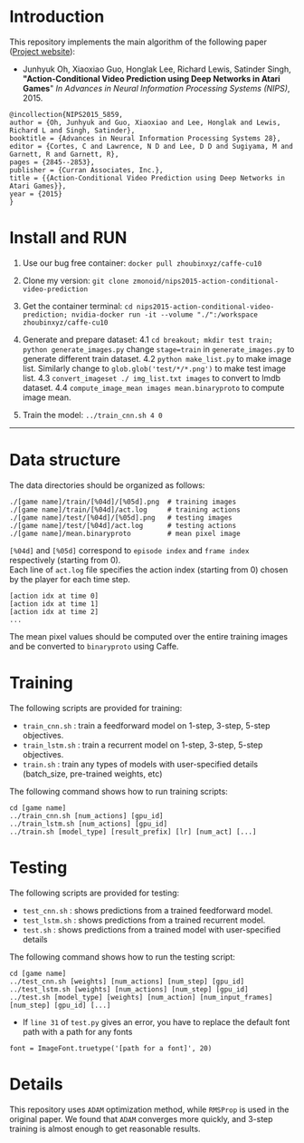 # Introduction
This repository implements the main algorithm of the following paper ([Project website](https://sites.google.com/a/umich.edu/junhyuk-oh/action-conditional-video-prediction)):
  * Junhyuk Oh, Xiaoxiao Guo, Honglak Lee, Richard Lewis, Satinder Singh, **"Action-Conditional Video Prediction using Deep Networks in Atari Games**"
    _In Advances in Neural Information Processing Systems (NIPS)_, 2015.

```
@incollection{NIPS2015_5859,
author = {Oh, Junhyuk and Guo, Xiaoxiao and Lee, Honglak and Lewis, Richard L and Singh, Satinder},
booktitle = {Advances in Neural Information Processing Systems 28},
editor = {Cortes, C and Lawrence, N D and Lee, D D and Sugiyama, M and Garnett, R and Garnett, R},
pages = {2845--2853},
publisher = {Curran Associates, Inc.},
title = {{Action-Conditional Video Prediction using Deep Networks in Atari Games}},
year = {2015}
}
```

# Install and RUN
1. Use our bug free container: ```docker pull zhoubinxyz/caffe-cu10```
2. Clone my version: ```git clone zmonoid/nips2015-action-conditional-video-prediction```
3. Get the container terminal: ```cd nips2015-action-conditional-video-prediction; nvidia-docker run -it --volume "./":/workspace zhoubinxyz/caffe-cu10```


4. Generate and prepare dataset:
    4.1 ```cd breakout; mkdir test train; python generate_images.py``` change ```stage=train``` in ```generate_images.py``` to generate different train dataset.
    4.2 ```python make_list.py``` to make image list. Similarly change to ```glob.glob('test/*/*.png')``` to make test image list.
    4.3 ```convert_imageset ./ img_list.txt images``` to convert to lmdb dataset.
    4.4 ```compute_image_mean images mean.binaryproto``` to compute image mean.
5. Train the model: ```../train_cnn.sh 4 0```


---


# Data structure
The data directories should be organized as follows:
```
./[game name]/train/[%04d]/[%05d].png  # training images
./[game name]/train/[%04d]/act.log     # training actions
./[game name]/test/[%04d]/[%05d].png   # testing images
./[game name]/test/[%04d]/act.log      # testing actions
./[game name]/mean.binaryproto         # mean pixel image
```
`[%04d]` and `[%05d]` correspond to `episode index` and `frame index` respectively (starting from 0). <br />
Each line of `act.log` file specifies the action index (starting from 0) chosen by the player for each time step. <br />
```
[action idx at time 0]
[action idx at time 1]
[action idx at time 2]
...
```
The mean pixel values should be computed over the entire training images and be converted to `binaryproto` using Caffe. <br />

# Training
The following scripts are provided for training:
  * `train_cnn.sh` : train a feedforward model on 1-step, 3-step, 5-step objectives.
  * `train_lstm.sh` : train a recurrent model on 1-step, 3-step, 5-step objectives.
  * `train.sh` : train any types of models with user-specified details (batch_size, pre-trained weights, etc)

The following command shows how to run training scripts:
```
cd [game name]
../train_cnn.sh [num_actions] [gpu_id]
../train_lstm.sh [num_actions] [gpu_id]
../train.sh [model_type] [result_prefix] [lr] [num_act] [...]
```

# Testing
The following scripts are provided for testing:
  * `test_cnn.sh` : shows predictions from a trained feedforward model.
  * `test_lstm.sh` : shows predictions from a trained recurrent model.
  * `test.sh` : shows predictions from a trained model with user-specified details

The following command shows how to run the testing script:
```
cd [game name]
../test_cnn.sh [weights] [num_actions] [num_step] [gpu_id]
../test_lstm.sh [weights] [num_actions] [num_step] [gpu_id]
../test.sh [model_type] [weights] [num_action] [num_input_frames] [num_step] [gpu_id] [...]
```

  * If `line 31` of `test.py` gives an error, you have to replace the default font path with a path for any fonts
```
font = ImageFont.truetype('[path for a font]', 20)
```

# Details
This repository uses `ADAM` optimization method, while `RMSProp` is used in the original paper.
We found that `ADAM` converges more quickly, and 3-step training is almost enough to get reasonable results.
